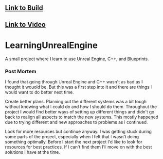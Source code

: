 ## [Link to Build](https://drive.google.com/file/d/1D7xp0Vnq9dN5F3nK7xIefPi9KwDRFkJv/view?usp=sharing "Google Drive Link")
## [Link to Video](https://youtu.be/KctPKwyAfWY "YouTube Video")

# LearningUnrealEngine
A small project where I learn to use Unreal Engine, C++, and Blueprints.

### Post Mortem
I found that going through Unreal Engine and C++ wasn't as bad as I thought it wouold be. But this was a first step into it and there are things I would want to do better next time.

Create better plans. Planning out the different systems was a bit tough without knowing what I could do and how I should do them. Throughout the project I would find better ways of setting up different things and didn't go back to realign all aspects to match the new systems. This mostly happened due to trying different and new approaches to problems as I continued.

Look for more resources but continue anyway. I was getting stuck during some parts of the project, especially when I felt that I wasn't doing something optimally. Before I start the next project I'd like to look for resources for best practices. If I can't find them I'll move on with the best solutions I have at the time.
